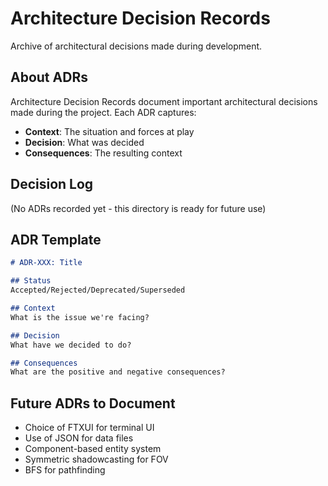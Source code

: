 # Architecture Decision Records

Archive of architectural decisions made during development.

## About ADRs

Architecture Decision Records document important architectural decisions made during the project. Each ADR captures:

- **Context**: The situation and forces at play
- **Decision**: What was decided
- **Consequences**: The resulting context

## Decision Log

(No ADRs recorded yet - this directory is ready for future use)

## ADR Template

```markdown
# ADR-XXX: Title

## Status
Accepted/Rejected/Deprecated/Superseded

## Context
What is the issue we're facing?

## Decision
What have we decided to do?

## Consequences
What are the positive and negative consequences?
```

## Future ADRs to Document

- Choice of FTXUI for terminal UI
- Use of JSON for data files
- Component-based entity system
- Symmetric shadowcasting for FOV
- BFS for pathfinding
